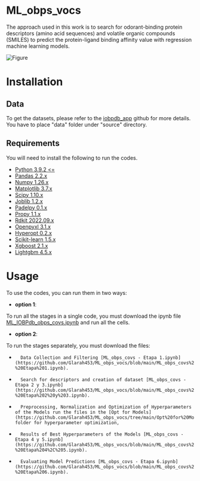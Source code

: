 # ML_obps_vocs

The approach used in this work is to search for odorant-binding protein descriptors (amino acid sequences) and volatile organic compounds (SMILES) to predict the protein-ligand binding affinity value with regression machine learning models.

![Figure](https://github.com/Glarah453/ML_obps_vocs/blob/main/figures/Esquema%20de%20Flujo%20de%20trabajo.jpg)


# Installation

## Data

To get the datasets, please refer to the [iobpdb_app](https://github.com/sshuklz/iobpdb_app.git) github for more details. You have to place "data" folder under "source" directory.

## Requirements

You will need to install the following to run the codes.


*   [Python 3.9.2 <=](https://www.python.org/downloads/)
*   [Pandas 2.2.x](https://pandas.pydata.org/docs/getting_started/install.html)
*   [Numpy 1.26.x](https://numpy.org/install/)
*   [Matplotlib 3.7.x](https://matplotlib.org/3.7.0/)
*   [Scipy 1.10.x](https://scipy.org/install/)
*   [Joblib 1.2.x](https://joblib.readthedocs.io/en/stable/installing.html)
*   [Padelpy 0.1.x](https://pypi.org/project/padelpy/)
*   [Propy 1.1.x](https://pypi.org/project/propy3/)
*   [Rdkit 2022.09.x](https://www.rdkit.org/docs/Install.html)
*   [Openpyxl 3.1.x](https://openpyxl.readthedocs.io/en/stable/tutorial.html)
*   [Hyperopt 0.2.x](https://hyperopt.github.io/hyperopt/)
*   [Scikit-learn 1.5.x](https://scikit-learn.org/1.5/install.html)
*   [Xgboost 2.1.x](https://xgboost.readthedocs.io/en/latest/install.html)
*   [Lightgbm 4.5.x](https://lightgbm.readthedocs.io/en/latest/Installation-Guide.html)


# Usage

To use the codes, you can run them in two ways:

*   **option 1**:

To run all the stages in a single code, you must download the ipynb file [ML_IOBPdb_obps_covs.ipynb](https://github.com/Glarah453/ML_obps_vocs/blob/main/ML_IOBPdb_obps_covs.ipynb) and run all the cells.

*   **option 2**:

To run the stages separately, you must download the files:

-       Data Collection and Filtering [ML_obps_covs - Etapa 1.ipynb](https://github.com/Glarah453/ML_obps_vocs/blob/main/ML_obps_covs%20-%20Etapa%201.ipynb). 

-       Search for descriptors and creation of dataset [ML_obps_covs - Etapa 2 y 3.ipynb](https://github.com/Glarah453/ML_obps_vocs/blob/main/ML_obps_covs%20-%20Etapa%202%20y%203.ipynb). 

-       Preprocessing, Normalization and Optimization of Hyperparameters of the Models run the files in the [Opt for Models](https://github.com/Glarah453/ML_obps_vocs/tree/main/Opt%20for%20Models)  folder for hyperparameter optimization,

-       Results of Best Hyperparameters of the Models [ML_obps_covs - Etapa 4 y 5.ipynb](https://github.com/Glarah453/ML_obps_vocs/blob/main/ML_obps_covs%20-%20Etapa%204%2C%205.ipynb).

-       Evaluating Model Predictions [ML_obps_covs - Etapa 6.ipynb](https://github.com/Glarah453/ML_obps_vocs/blob/main/ML_obps_covs%20-%20Etapa%206.ipynb).